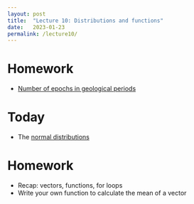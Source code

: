 ```yaml
---
layout: post
title:  "Lecture 10: Distributions and functions"
date:   2023-01-23
permalink: /lecture10/
---
```


# Homework

- [Number of epochs in geological periods](https://adamkocsis.github.io/rkheion/Exercises/2023-01-19_df_stages_series.html)

# Today

- The [normal distributions](https://adamkocsis.github.io/rkheion/slides/10_Distributions_and_functions.pdf)


# Homework 

- Recap: vectors, functions, for loops
- Write your own function to calculate the mean of a vector




